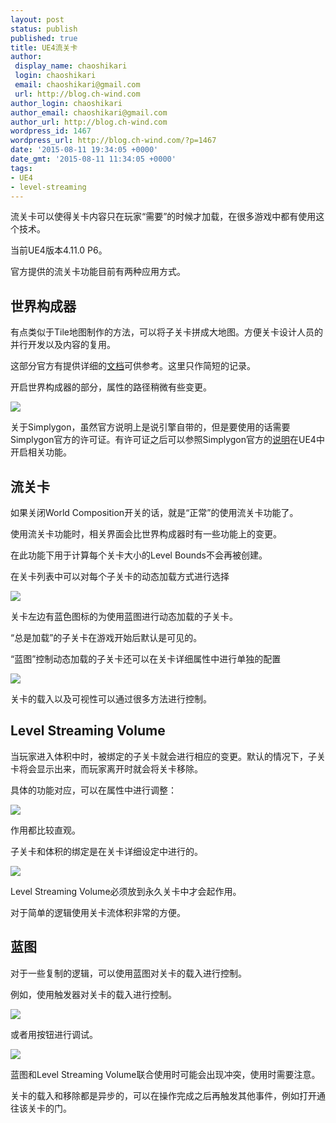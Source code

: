 ```yaml
---
layout: post
status: publish
published: true
title: UE4流关卡
author:
 display_name: chaoshikari
 login: chaoshikari
 email: chaoshikari@gmail.com
 url: http://blog.ch-wind.com
author_login: chaoshikari
author_email: chaoshikari@gmail.com
author_url: http://blog.ch-wind.com
wordpress_id: 1467
wordpress_url: http://blog.ch-wind.com/?p=1467
date: '2015-08-11 19:34:05 +0000'
date_gmt: '2015-08-11 11:34:05 +0000'
tags:
- UE4
- level-streaming
---
```

流关卡可以使得关卡内容只在玩家“需要”的时候才加载，在很多游戏中都有使用这个技术。


当前UE4版本4.11.0 P6。


官方提供的流关卡功能目前有两种应用方式。


## 世界构成器


有点类似于Tile地图制作的方法，可以将子关卡拼成大地图。方便关卡设计人员的并行开发以及内容的复用。


这部分官方有提供详细的[文档](https://docs.unrealengine.com/latest/CHN/Engine/LevelStreaming/WorldBrowser/index.html)可供参考。这里只作简短的记录。


开启世界构成器的部分，属性的路径稍微有些变更。


[![](https://blog.ch-wind.com/wp-content/uploads/2016/02/image_thumb.png)](https://blog.ch-wind.com/wp-content/uploads/2016/02/image.png)


关于Simplygon，虽然官方说明上是说引擎自带的，但是要使用的话需要Simplygon官方的许可证。有许可证之后可以参照Simplygon官方的[说明](https://www.simplygon.com/media/1636/simplygonue4integration.pdf)在UE4中开启相关功能。


## 流关卡


如果关闭World Composition开关的话，就是“正常”的使用流关卡功能了。


使用流关卡功能时，相关界面会比世界构成器时有一些功能上的变更。


在此功能下用于计算每个关卡大小的Level Bounds不会再被创建。


在关卡列表中可以对每个子关卡的动态加载方式进行选择


[![](https://blog.ch-wind.com/wp-content/uploads/2016/02/image_thumb-1.png)](https://blog.ch-wind.com/wp-content/uploads/2016/02/image-1.png)


关卡左边有蓝色图标的为使用蓝图进行动态加载的子关卡。


“总是加载”的子关卡在游戏开始后默认是可见的。


“蓝图”控制动态加载的子关卡还可以在关卡详细属性中进行单独的配置


[![](https://blog.ch-wind.com/wp-content/uploads/2016/02/image_thumb-2.png)](https://blog.ch-wind.com/wp-content/uploads/2016/02/image-2.png)


关卡的载入以及可视性可以通过很多方法进行控制。


## Level Streaming Volume


当玩家进入体积中时，被绑定的子关卡就会进行相应的变更。默认的情况下，子关卡将会显示出来，而玩家离开时就会将关卡移除。


具体的功能对应，可以在属性中进行调整：


[![](https://blog.ch-wind.com/wp-content/uploads/2016/02/image_thumb-3.png)](https://blog.ch-wind.com/wp-content/uploads/2016/02/image-3.png)


作用都比较直观。


子关卡和体积的绑定是在关卡详细设定中进行的。


[![](https://blog.ch-wind.com/wp-content/uploads/2016/02/image_thumb-4.png)](https://blog.ch-wind.com/wp-content/uploads/2016/02/image-4.png)


Level Streaming Volume必须放到永久关卡中才会起作用。


对于简单的逻辑使用关卡流体积非常的方便。


## 蓝图


对于一些复制的逻辑，可以使用蓝图对关卡的载入进行控制。


例如，使用触发器对关卡的载入进行控制。


[![](https://blog.ch-wind.com/wp-content/uploads/2016/02/image_thumb-5.png)](https://blog.ch-wind.com/wp-content/uploads/2016/02/image-5.png)


或者用按钮进行调试。


[![](https://blog.ch-wind.com/wp-content/uploads/2016/02/image_thumb-6.png)](https://blog.ch-wind.com/wp-content/uploads/2016/02/image-6.png)


蓝图和Level Streaming Volume联合使用时可能会出现冲突，使用时需要注意。


关卡的载入和移除都是异步的，可以在操作完成之后再触发其他事件，例如打开通往该关卡的门。


